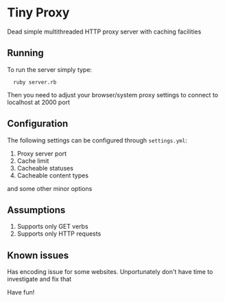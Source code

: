 Tiny Proxy
==========

Dead simple multithreaded HTTP proxy server with caching facilities

Running
-------
To run the server simply type:
```
  ruby server.rb
```
Then you need to adjust your browser/system proxy settings to connect
to localhost at 2000 port

Configuration
-------------
The following settings can be configured through `settings.yml`:
1. Proxy server port
2. Cache limit
3. Cacheable statuses
4. Cacheable content types

and some other minor options

Assumptions
-----------
1. Supports only GET verbs
2. Supports only HTTP requests

Known issues
------------

Has encoding issue for some websites. Unportunately don't have time to
investigate and fix that

Have fun!
